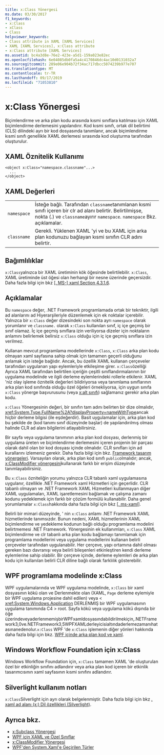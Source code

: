 ```yaml
---
title: x:Class Yönergesi
ms.date: 03/30/2017
f1_keywords:
- x:Class
- xClass
- Class
helpviewer_keywords:
- Class attribute in XAML [XAML Services]
- XAML [XAML Services], x:Class attribute
- x:Class attribute [XAML Services]
ms.assetid: bc4a3d8e-76e2-423e-a5d1-159a023e82ec
ms.openlocfilehash: 6e04085db0fa5a4c4170846dc4ac10d0131032a7
ms.sourcegitcommit: 289e06e904b72f34ac717dbcc5074239b977e707
ms.translationtype: MT
ms.contentlocale: tr-TR
ms.lasthandoff: 09/17/2019
ms.locfileid: "71053810"
---
```

# <a name="xclass-directive"></a>x:Class Yönergesi
Biçimlendirme ve arka plan kodu arasında kısmi sınıflara katılması için XAML biçimlendirme derlemesini yapılandırır. Kod kısmi sınıfı, ortak dil belirtimi (CLS) dilindeki ayrı bir kod dosyasında tanımlanır, ancak biçimlendirme kısmi sınıfı genellikle XAML derlemesi sırasında kod oluşturma tarafından oluşturulur.  
  
## <a name="xaml-attribute-usage"></a>XAML Öznitelik Kullanımı  
  
```xaml  
<object x:Class="namespace.classname"...>  
  ...  
</object>  
```  
  
## <a name="xaml-values"></a>XAML Değerleri  
  
|||  
|-|-|  
|`namespace`|İsteğe bağlı. Tarafından `classname`tanımlanan kısmi sınıfı içeren bir clr ad alanı belirtir. Belirtilmişse, nokta (.) ve `classname`ayırır `namespace`. `namespace` Bkz. açıklamalar.|  
|`classname`|Gerekli. Yüklenen XAML 'yi ve bu XAML için arka plan kodunuzu bağlayan kısmi sınıfın CLR adını belirtir.|  
  
## <a name="dependencies"></a>Bağımlılıklar  
 `x:Class`yalnızca bir XAML üretiminin kök öğesinde belirtilebilir. `x:Class`, XAML üretiminde üst öğesi olan herhangi bir nesne üzerinde geçersizdir. Daha fazla bilgi için bkz [ \[. MS-\] xaml Section 4.3.1.6](https://go.microsoft.com/fwlink/?LinkId=114525).  
  
## <a name="remarks"></a>Açıklamalar  
 Bu `namespace` değer, .NET Framework programlamada ortak bir tekniktir, ilgili ad alanlarını ad Hiyerarşileriyle düzenlemek için ek noktalar içerebilir. Yalnızca bir `x:Class` değer dizesindeki son nokta ayrı `namespace` olarak yorumlanır ve `classname.` olarak `x:Class` kullanılan sınıf, iç içe geçmiş bir sınıf olamaz. İç içe geçmiş sınıflara izin veriliyorsa dizeler için noktaların anlamını belirlemek belirsiz `x:Class` olduğu için iç içe geçmiş sınıflara izin verilmez.  
  
 Kullanan mevcut programlama modellerinde `x:Class`, `x:Class` arka plan kodu olmayan xaml sayfasına sahip olmak için tamamen geçerli olduğunu anlamak için isteğe bağlıdır. Ancak, bu özellik XAML kullanan çerçeveler tarafından uygulanan yapı eylemleriyle etkileşime girer. `x:Class`özelliği Ayrıca XAML tarafından belirtilen içeriğin çeşitli sınıflandırmalarının bir uygulama modelinde ve ilgili derleme eylemlerindeki rollerle etkilenir. XAML 'niz olay işleme öznitelik değerleri bildiriyorsa veya tanımlama sınıflarının arka plan kod sınıfında olduğu özel öğeleri örnekliyorsa, için uygun sınıfa `x:Class` yönerge başvurusunu (veya [x:alt sınıfı](x-subclass-directive.md)) sağlamanız gerekir arka plan kodu.  
  
 `x:Class` Yönergesinin değeri, bir sınıfın tam adını belirten bir dize olmalıdır, <xref:System.Type.FullName%2A?displayProperty=nameWithType>ancak hiçbir derleme bilgisi (ile eşdeğerdir). Basit uygulamalar için, arka plan kod bu şekilde de (kod tanımı sınıf düzeyinde başlar) de yapılandırılmış olması halinde CLR ad alanı bilgilerini atlayabilirsiniz.  
  
 Bir sayfa veya uygulama tanımının arka plan kod dosyası, derlenmiş bir uygulama üreten ve biçimlendirme derlemesini içeren projenin bir parçası olarak dahil olan bir kod dosyası içinde olmalıdır. CLR sınıfları için ad kurallarını izlemeniz gerekir. Daha fazla bilgi için bkz. [Framework tasarım yönergeleri](../../standard/design-guidelines/index.md). Varsayılan olarak, arka plan kod sınıfı `public`olmalıdır; ancak, [x:ClassModifier yönergesini](x-classmodifier-directive.md)kullanarak farklı bir erişim düzeyinde tanımlayabilirsiniz.  
  
 Bu `x:Class` özniteliğin yorumu yalnızca CLR tabanlı xaml uygulamasına uygulanır, özellikle .NET Framework xaml Hizmetleri için geçerlidir. CLR tabanlı olmayan ve .NET Framework XAML Hizmetleri kullanmayan diğer XAML uygulamaları, XAML işaretlemesini bağlamak ve çalışma zamanı kodunu yedeklemek için farklı bir çözüm formülü kullanabilir. Daha genel yorumlamalar `x:Class`hakkında daha fazla bilgi için bkz [ \[. ms-xaml\]](https://go.microsoft.com/fwlink/?LinkId=114525).  
  
 Belirli bir mimari düzeyinde, ' nin `x:Class` anlamı .NET Framework XAML hizmetlerinde tanımsızdır. Bunun nedeni, XAML hizmetlerinin XAML biçimlendirme ve yedekleme kodunun bağlı olduğu programlama modelini belirtmemesi .NET Framework. Yönergesinin ek kullanımları, `x:Class` XAML biçimlendirme ve clr tabanlı arka plan kodu bağlamayı tanımlamak için programlama modellerini veya uygulama modellerini kullanan belirli çerçeveler tarafından uygulanabilir. Her çerçeve, yapı ortamına dahil olması gereken bazı davranışı veya belirli bileşenleri etkinleştiren kendi derleme eylemlerine sahip olabilir. Bir çerçeve içinde, derleme eylemleri de arka plan kodu için kullanılan belirli CLR diline bağlı olarak farklılık gösterebilir.  
  
## <a name="xclass-in-the-wpf-programming-model"></a>WPF programlama modelinde x:Class  
 WPF uygulamalarında ve WPF uygulama modelinde, `x:Class` bir xaml dosyasının kökü olan ve Derlenmekte olan (XAML, `Page` derleme eylemiyle bir WPF uygulama projesine dahil edilen) veya < <xref:System.Windows.Application> DERLENMIŞ bir WPF uygulamasının uygulama tanımında C4 > root. Sayfa kökü veya uygulama kökü dışında bir öğe üzerindeveyaderlenmemişbirWPFxamldosyasındabildirilmekiçin,.NETFramework3,0ve.NETFramework3,5WPFXAMLderleyicisialtındaderlemezamanıhatasınanedenolur.`x:Class` WPF 'de `x:Class` işlemenin diğer yönleri hakkında daha fazla bilgi için bkz. [WPF içinde arka plan kod ve xaml](../wpf/advanced/code-behind-and-xaml-in-wpf.md).  
  
## <a name="xclass-for-windows-workflow-foundation"></a>Windows Workflow Foundation için x:Class  
 Windows Workflow Foundation için, `x:Class` tamamen XAML 'de oluşturulan özel bir etkinliğin sınıfını adlandırır veya arka plan kod içeren bir etkinlik tasarımcısının xaml sayfasının kısmi sınıfını adlandırır.  
  
## <a name="silverlight-usage-notes"></a>Silverlight kullanım notları  
 `x:Class`Silverlight için ayrı olarak belgelenmiştir. Daha fazla bilgi için bkz [. xaml ad alanı (x:) Dil özellikleri (Silverlight)](https://go.microsoft.com/fwlink/?LinkId=199081).  
  
## <a name="see-also"></a>Ayrıca bkz.

- [x:Subclass Yönergesi](x-subclass-directive.md)
- [WPF için XAML ve Özel Sınıflar](../wpf/advanced/xaml-and-custom-classes-for-wpf.md)
- [x:ClassModifier Yönergesi](x-classmodifier-directive.md)
- [WPF'den System.Xaml'e Geçirilen Türler](types-migrated-from-wpf-to-system-xaml.md)
